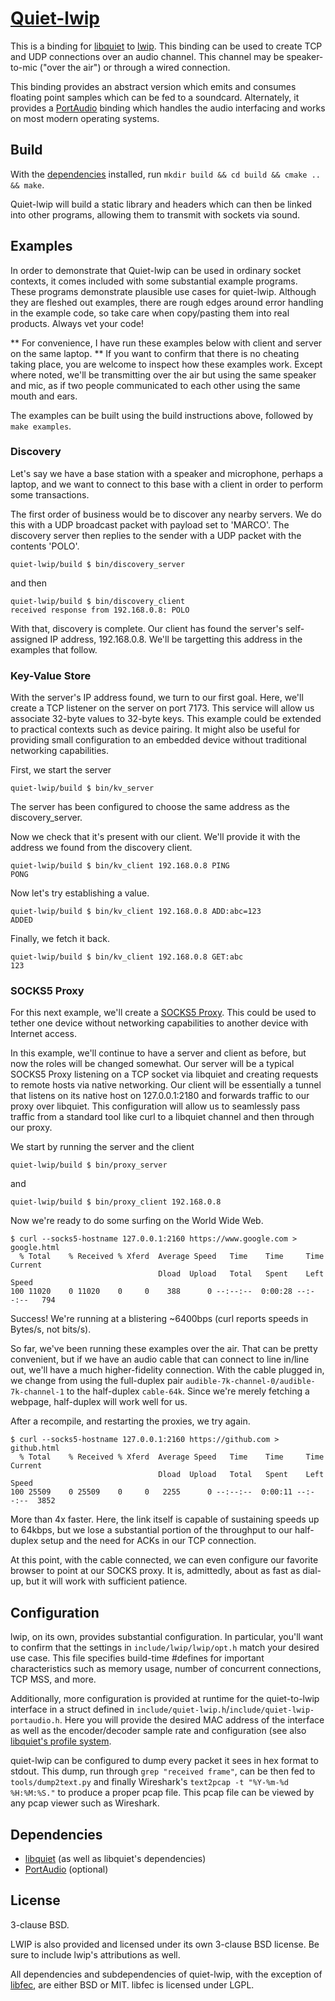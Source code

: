 [Quiet-lwip](https://github.com/quiet/quiet-lwip/)
===========

This is a binding for [libquiet](https://github.com/quiet/quiet) to [lwip](https://savannah.nongnu.org/projects/lwip/). This binding can be used to create TCP and UDP connections over an audio channel. This channel may be speaker-to-mic ("over the air") or through a wired connection.

This binding provides an abstract version which emits and consumes floating point samples which can be fed to a soundcard. Alternately, it provides a [PortAudio](http://www.portaudio.com/) binding which handles the audio interfacing and works on most modern operating systems.

Build
-----------
With the [dependencies](#dependencies) installed, run `mkdir build && cd build && cmake .. && make`.

Quiet-lwip will build a static library and headers which can then be linked into other programs, allowing them to transmit with sockets via sound.

Examples
-----------

In order to demonstrate that Quiet-lwip can be used in ordinary socket contexts, it comes included with some substantial example programs. These programs demonstrate plausible use cases for quiet-lwip. Although they are fleshed out examples, there are rough edges around error handling in the example code, so take care when copy/pasting them into real products. Always vet your code!

** For convenience, I have run these examples below with client and server on the same laptop. ** If you want to confirm that there is no cheating taking place, you are welcome to inspect how these examples work. Except where noted, we'll be transmitting over the air but using the same speaker and mic, as if two people communicated to each other using the same mouth and ears.

The examples can be built using the build instructions above, followed by `make examples`.

### Discovery

Let's say we have a base station with a speaker and microphone, perhaps a laptop, and we want to connect to this base with a client in order to perform some transactions.

The first order of business would be to discover any nearby servers. We do this with a UDP broadcast packet with payload set to 'MARCO'. The discovery server then replies to the sender with a UDP packet with the contents 'POLO'.

```
quiet-lwip/build $ bin/discovery_server
```

and then

```
quiet-lwip/build $ bin/discovery_client
received response from 192.168.0.8: POLO
```

With that, discovery is complete. Our client has found the server's self-assigned IP address, 192.168.0.8. We'll be targetting this address in the examples that follow.

### Key-Value Store

With the server's IP address found, we turn to our first goal. Here, we'll create a TCP listener on the server on port 7173. This service will allow us associate 32-byte values to 32-byte keys. This example could be extended to practical contexts such as device pairing. It might also be useful for providing small configuration to an embedded device without traditional networking capabilities.

First, we start the server

```
quiet-lwip/build $ bin/kv_server
```

The server has been configured to choose the same address as the discovery_server.

Now we check that it's present with our client. We'll provide it with the address we found from the discovery client.

```
quiet-lwip/build $ bin/kv_client 192.168.0.8 PING
PONG
```

Now let's try establishing a value.

```
quiet-lwip/build $ bin/kv_client 192.168.0.8 ADD:abc=123
ADDED
```

Finally, we fetch it back.

```
quiet-lwip/build $ bin/kv_client 192.168.0.8 GET:abc
123
```

### SOCKS5 Proxy

For this next example, we'll create a [SOCKS5 Proxy](https://en.wikipedia.org/wiki/SOCKS). This could be used to tether one device without networking capabilities to another device with Internet access.

In this example, we'll continue to have a server and client as before, but now the roles will be changed somewhat. Our server will be a typical SOCKS5 Proxy listening on a TCP socket via libquiet and creating requests to remote hosts via native networking. Our client will be essentially a tunnel that listens on its native host on 127.0.0.1:2180 and forwards traffic to our proxy over libquiet. This configuration will allow us to seamlessly pass traffic from a standard tool like curl to a libquiet channel and then through our proxy.

We start by running the server and the client
```
quiet-lwip/build $ bin/proxy_server
```

and

```
quiet-lwip/build $ bin/proxy_client 192.168.0.8
```

Now we're ready to do some surfing on the World Wide Web.

```
$ curl --socks5-hostname 127.0.0.1:2160 https://www.google.com > google.html
  % Total    % Received % Xferd  Average Speed   Time    Time     Time  Current
                                 Dload  Upload   Total   Spent    Left  Speed
100 11020    0 11020    0     0    388      0 --:--:--  0:00:28 --:--:--   794
```

Success! We're running at a blistering ~6400bps (curl reports speeds in Bytes/s, not bits/s).

So far, we've been running these examples over the air. That can be pretty convenient, but if we have an audio cable that can connect to line in/line out, we'll have a much higher-fidelity connection. With the cable plugged in, we change from using the full-duplex pair `audible-7k-channel-0/audible-7k-channel-1` to the half-duplex `cable-64k`. Since we're merely fetching a webpage, half-duplex will work well for us.

After a recompile, and restarting the proxies, we try again.

```
$ curl --socks5-hostname 127.0.0.1:2160 https://github.com > github.html
  % Total    % Received % Xferd  Average Speed   Time    Time     Time  Current
                                 Dload  Upload   Total   Spent    Left  Speed
100 25509    0 25509    0     0   2255      0 --:--:--  0:00:11 --:--:--  3852
```

More than 4x faster. Here, the link itself is capable of sustaining speeds up to 64kbps, but we lose a substantial portion of the throughput to our half-duplex setup and the need for ACKs in our TCP connection.

At this point, with the cable connected, we can even configure our favorite browser to point at our SOCKS proxy. It is, admittedly, about as fast as dial-up, but it will work with sufficient patience.


Configuration
-----------
lwip, on its own, provides substantial configuration. In particular, you'll want to confirm that the settings in `include/lwip/lwip/opt.h` match your desired use case. This file specifies build-time #defines for important characteristics such as memory usage, number of concurrent connections, TCP MSS, and more.

Additionally, more configuration is provided at runtime for the quiet-to-lwip interface in a struct defined in `include/quiet-lwip.h`/`include/quiet-lwip-portaudio.h`. Here you will provide the desired MAC address of the interface as well as the encoder/decoder sample rate and configuration (see also [libquiet's profile system](https://github.com/quiet/quiet#profiles).

quiet-lwip can be configured to dump every packet it sees in hex format to stdout. This dump, run through `grep "received frame"`, can be then fed to `tools/dump2text.py` and finally Wireshark's `text2pcap -t "%Y-%m-%d %H:%M:%S."` to produce a proper pcap file. This pcap file can be viewed by any pcap viewer such as Wireshark.


Dependencies
-----------
* [libquiet](https://github.com/quiet/quiet) (as well as libquiet's dependencies)
* [PortAudio](http://www.portaudio.com/) (optional)

License
-----------
3-clause BSD.

LWIP is also provided and licensed under its own 3-clause BSD license. Be sure to include lwip's attributions as well.

All dependencies and subdependencies of quiet-lwip, with the exception of [libfec](http://www.ka9q.net/code/fec/), are either BSD or MIT. libfec is licensed under LGPL.
